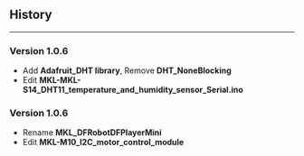 ## History
----

### Version 1.0.6
- Add **Adafruit_DHT library**, Remove **DHT_NoneBlocking**
- Edit **MKL-MKL-S14_DHT11_temperature_and_humidity_sensor_Serial.ino**

### Version 1.0.6
- Rename **MKL_DFRobotDFPlayerMini**
- Edit **MKL-M10_I2C_motor_control_module**